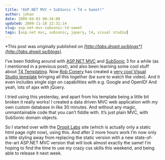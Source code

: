 ```yaml
---
title: "ASP.NET MVC + SubSonic + T4 = Sweet!"
author: johan
date: 2009-04-03 08:34:00
updated: 2009-11-18 22:31:14
slug: asp.net-mvc-subsonic-t4-sweet
tags: [asp.net mvc, subsonic, jquery, t4, visual studio]
---
```


*This post was originally published on *[*http://labs.dropit.se/blogs*](http://labs.dropit.se/blogs)*.*

I’ve been fiddling around with [ASP.NET MVC](http://www.asp.net/mvc/) and [SubSonic](http://subsonicproject.com/) 3 for a while (as I mentioned in a previous post), and also been learning some cool stuff about [T4 Templating](http://www.hanselman.com/blog/T4TextTemplateTransformationToolkitCodeGenerationBestKeptVisualStudioSecret.aspx). Now [Rob Conery](http://blog.wekeroad.com/) has created a [very cool Visual Studio template](http://blog.wekeroad.com/blog/putting-the-ldquo-m-rdquo-back-in-mvc/) bringing all this together (be sure to watch the video). And it even includes single sign on capabilities with e.g. Google and OpenID! And yeah, lots of ajax with jQuery.

I tried using this yesterday, and apart from his template being a little bit broken it really works! I created a data driven MVC web application with my own custom database in like 30 minutes. And without any magic, unmaintainable code that you can’t fiddle with. It’s just plain MVC, with SubSonic domain objects.

So I started over with the [Dropit Labs](http://labs.dropit.se) site (which is actually only a static html page right now), using this. And after 2 more hours work I’m now only a little styling away from replacing the static version with a new state-of-the-art ASP.NET MVC version that will look almost exactly the same! I’m hoping to find the time to use my crazy css skills this weekend, and being able to release it next week.
